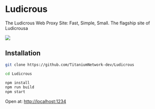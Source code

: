 # Ludicrous
The Ludicrous Web Proxy Site: Fast, Simple, Small. The flagship site of Ludicrousa

<img src="https://github.com/TitaniumNetwork-dev/Ludicrous/blob/main/example.jpeg?raw=true">

## Installation

```bash
git clone https://github.com/TitaniumNetwork-dev/Ludicrous

cd Ludicrous

npm install
npm run build
npm start
```

Open at: [http://localhost:1234](http://localhost:1234)
